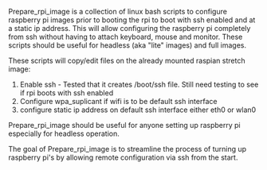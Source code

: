 ﻿Prepare_rpi_image is a collection of linux bash scripts to configure raspberry pi images prior to booting the rpi to boot with ssh enabled and at a static ip address. This will allow configuring the raspberry pi completely from ssh without having to attach keyboard, mouse and monitor.  These scripts should be useful for headless (aka "lite" images) and full images.

These scripts will copy/edit files on the already mounted raspian stretch image:
  1. Enable ssh - Tested that it creates /boot/ssh file. Still need testing to see if rpi boots with ssh enabled
  2. Configure wpa_suplicant if wifi is to be default ssh interface
  3. configure static ip address on default ssh interface either eth0 or wlan0
  

Prepare_rpi_image should be useful for anyone setting up raspberry pi especially for headless operation.

The goal of Prepare_rpi_image is to streamline the process of turning up raspberry pi's by allowing remote configuration via ssh from the start.



